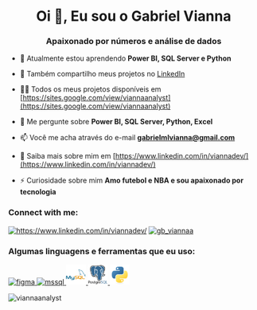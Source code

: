 <h1 align="center">Oi 👋, Eu sou o Gabriel Vianna</h1>
<h3 align="center">Apaixonado por números e análise de dados</h3>


- 🌱 Atualmente estou aprendendo **Power BI, SQL Server e Python**

- 👯 Também compartilho meus projetos no [LinkedIn](https://www.linkedin.com/in/viannadev/)

- 👨‍💻 Todos os meus projetos disponíveis em [https://sites.google.com/view/viannaanalyst](https://sites.google.com/view/viannaanalyst)

- 💬 Me pergunte sobre **Power BI, SQL Server, Python, Excel**

- 📫 Você me acha através do e-mail **gabrielmlvianna@gmail.com**

- 📄 Saiba mais sobre mim em [https://www.linkedin.com/in/viannadev/](https://www.linkedin.com/in/viannadev/)

- ⚡ Curiosidade sobre mim **Amo futebol e NBA e sou apaixonado por tecnologia**

<h3 align="left">Connect with me:</h3>
<p align="left">
<a href="https://linkedin.com/in/https://www.linkedin.com/in/viannadev/" target="blank"><img align="center" src="https://raw.githubusercontent.com/rahuldkjain/github-profile-readme-generator/master/src/images/icons/Social/linked-in-alt.svg" alt="https://www.linkedin.com/in/viannadev/" height="30" width="40" /></a>
<a href="https://instagram.com/gb_viannaa" target="blank"><img align="center" src="https://raw.githubusercontent.com/rahuldkjain/github-profile-readme-generator/master/src/images/icons/Social/instagram.svg" alt="gb_viannaa" height="30" width="40" /></a>
</p>

<h3 align="left">Algumas linguagens e ferramentas que eu uso:</h3>
<p align="left"> <a href="https://www.figma.com/" target="_blank" rel="noreferrer"> <img src="https://www.vectorlogo.zone/logos/figma/figma-icon.svg" alt="figma" width="40" height="40"/> </a> <a href="https://www.microsoft.com/en-us/sql-server" target="_blank" rel="noreferrer"> <img src="https://www.svgrepo.com/show/303229/microsoft-sql-server-logo.svg" alt="mssql" width="40" height="40"/> </a> <a href="https://www.mysql.com/" target="_blank" rel="noreferrer"> <img src="https://raw.githubusercontent.com/devicons/devicon/master/icons/mysql/mysql-original-wordmark.svg" alt="mysql" width="40" height="40"/> </a> <a href="https://www.postgresql.org" target="_blank" rel="noreferrer"> <img src="https://raw.githubusercontent.com/devicons/devicon/master/icons/postgresql/postgresql-original-wordmark.svg" alt="postgresql" width="40" height="40"/> </a> <a href="https://www.python.org" target="_blank" rel="noreferrer"> <img src="https://raw.githubusercontent.com/devicons/devicon/master/icons/python/python-original.svg" alt="python" width="40" height="40"/> </a> </p>

<p><img align="center" src="https://github-readme-stats.vercel.app/api/top-langs?username=viannaanalyst&show_icons=true&locale=en&layout=compact" alt="viannaanalyst" /></p>
